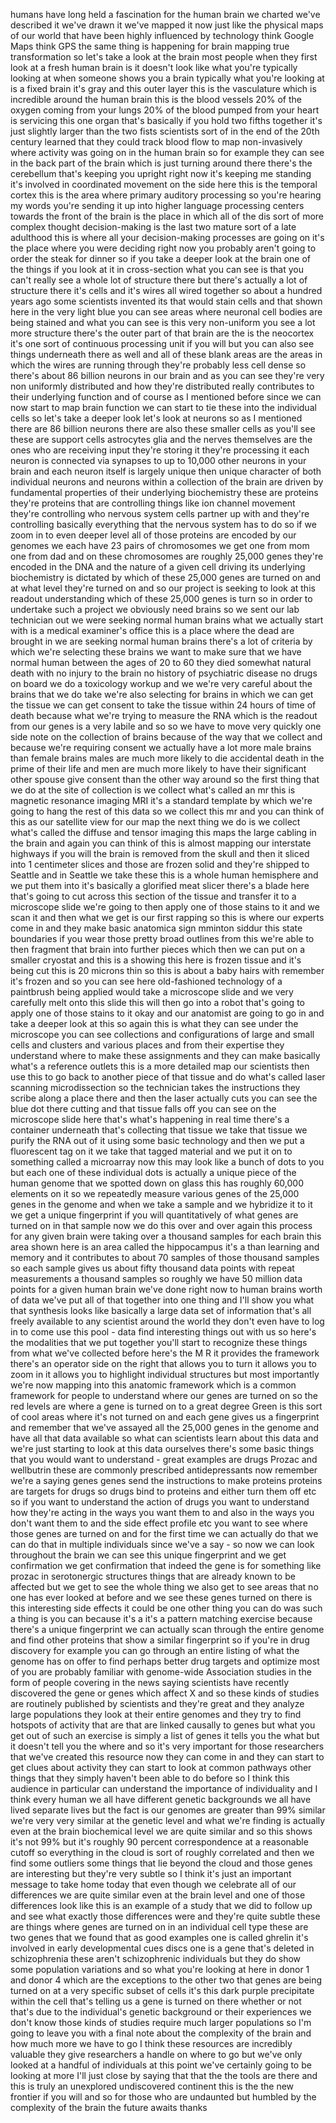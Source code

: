 
humans have long held a fascination for
the human brain we charted we&#39;ve
described it we&#39;ve drawn it we&#39;ve mapped
it now just like the physical maps of
our world that have been highly
influenced by technology think Google
Maps think GPS the same thing is
happening for brain mapping true
transformation so let&#39;s take a look at
the brain most people when they first
look at a fresh human brain is it
doesn&#39;t look like what you&#39;re typically
looking at when someone shows you a
brain typically what you&#39;re looking at
is a fixed brain it&#39;s gray and this
outer layer this is the vasculature
which is incredible around the human
brain this is the blood vessels 20% of
the oxygen coming from your lungs 20% of
the blood pumped from your heart is
servicing this one organ that&#39;s
basically if you hold two fifths
together it&#39;s just slightly larger than
the two fists scientists sort of in the
end of the 20th century learned that
they could track blood flow to map
non-invasively where activity was going
on in the human brain so for example
they can see in the back part of the
brain which is just turning around there
there&#39;s the cerebellum that&#39;s keeping
you upright right now it&#39;s keeping me
standing it&#39;s involved in coordinated
movement on the side here this is the
temporal cortex this is the area where
primary auditory processing so you&#39;re
hearing my words you&#39;re sending it up
into higher language processing centers
towards the front of the brain is the
place in which all of the dis sort of
more complex thought decision-making is
the last two mature sort of a late
adulthood this is where all your
decision-making processes are going on
it&#39;s the place where you were deciding
right now you probably aren&#39;t going to
order the steak for dinner so if you
take a deeper look at the brain one of
the things if you look at it in
cross-section what you can see is that
you can&#39;t really see a whole lot of
structure there but there&#39;s actually a
lot of structure there it&#39;s cells and
it&#39;s wires all wired together so about a
hundred years ago some scientists
invented its
that would stain cells and that shown
here in the very light blue you can see
areas where neuronal cell bodies are
being stained and what you can see is
this very non-uniform you see a lot more
structure there&#39;s the outer part of that
brain are the is the neocortex it&#39;s one
sort of continuous processing unit if
you will but you can also see things
underneath there as well and all of
these blank areas are the areas in which
the wires are running through they&#39;re
probably less cell dense so there&#39;s
about 86 billion neurons in our brain
and as you can see they&#39;re very non
uniformly distributed and how they&#39;re
distributed really contributes to their
underlying function and of course as I
mentioned before since we can now start
to map brain function we can start to
tie these into the individual cells so
let&#39;s take a deeper look let&#39;s look at
neurons so as I mentioned there are 86
billion neurons there are also these
smaller cells as you&#39;ll see these are
support cells astrocytes glia and the
nerves themselves are the ones who are
receiving input they&#39;re storing it
they&#39;re processing it each neuron is
connected via synapses to up to 10,000
other neurons in your brain and each
neuron itself is largely unique then
unique character of both individual
neurons and neurons within a collection
of the brain are driven by fundamental
properties of their underlying
biochemistry these are proteins they&#39;re
proteins that are controlling things
like ion channel movement they&#39;re
controlling who nervous system cells
partner up with and they&#39;re controlling
basically everything that the nervous
system has to do so if we zoom in to
even deeper level all of those proteins
are encoded by our genomes we each have
23 pairs of chromosomes we get one from
mom one from dad and on these
chromosomes are roughly 25,000 genes
they&#39;re encoded in the DNA and the
nature of a given cell driving its
underlying biochemistry is dictated by
which of these 25,000 genes are turned
on and at what level they&#39;re turned on
and so our project is seeking to look at
this readout understanding which of
these 25,000 genes is turn
so in order to undertake such a project
we obviously need brains so we sent our
lab technician out we were seeking
normal human brains what we actually
start with is a medical examiner&#39;s
office this is a place where the dead
are brought in we are seeking normal
human brains there&#39;s a lot of criteria
by which we&#39;re selecting these brains we
want to make sure that we have normal
human between the ages of 20 to 60 they
died somewhat natural death with no
injury to the brain no history of
psychiatric disease no drugs on board we
do a toxicology workup and we we&#39;re very
careful about the brains that we do take
we&#39;re also selecting for brains in which
we can get the tissue we can get consent
to take the tissue within 24 hours of
time of death because what we&#39;re trying
to measure the RNA which is the readout
from our genes is a very labile and so
so we have to move very quickly one side
note on the collection of brains because
of the way that we collect and because
we&#39;re requiring consent we actually have
a lot more male brains than female
brains males are much more likely to die
accidental death in the prime of their
life and men are much more likely to
have their significant other spouse give
consent than the other way around so the
first thing that we do at the site of
collection is we collect what&#39;s called
an mr this is magnetic resonance imaging
MRI it&#39;s a standard template by which
we&#39;re going to hang the rest of this
data so we collect this mr and you can
think of this as our satellite view for
our map the next thing we do is we
collect what&#39;s called the diffuse and
tensor imaging this maps the large
cabling in the brain and again you can
think of this is almost mapping our
interstate highways if you will the
brain is removed from the skull and then
it sliced into 1 centimeter slices and
those are frozen solid and they&#39;re
shipped to Seattle and in Seattle we
take these this is a whole human
hemisphere and we put them into it&#39;s
basically a glorified meat slicer
there&#39;s a blade here that&#39;s going to cut
across this section of the tissue and
transfer it to a microscope slide we&#39;re
going to then apply one of those stains
to it and we scan it and then what we
get is our first
rapping so this is where our experts
come in and they make basic anatomica
sign mminton siddur this state
boundaries if you wear those pretty
broad outlines from this we&#39;re able to
then fragment that brain into further
pieces which then we can put on a
smaller cryostat and this is a showing
this here is frozen tissue and it&#39;s
being cut this is 20 microns thin so
this is about a baby hairs with remember
it&#39;s frozen and so you can see here
old-fashioned technology of a paintbrush
being applied would take a microscope
slide and we very carefully melt onto
this slide this will then go into a
robot that&#39;s going to apply one of those
stains to it okay
and our anatomist are going to go in and
take a deeper look at this so again this
is what they can see under the
microscope you can see collections and
configurations of large and small cells
and clusters and various places and from
their expertise they understand where to
make these assignments and they can make
basically what&#39;s a reference outlets
this is a more detailed map our
scientists then use this to go back to
another piece of that tissue and do
what&#39;s called laser scanning
microdissection so the technician takes
the instructions they scribe along a
place there and then the laser actually
cuts you can see the blue dot there
cutting and that tissue falls off you
can see on the microscope slide here
that&#39;s what&#39;s happening in real time
there&#39;s a container underneath that&#39;s
collecting that tissue we take that
tissue we purify the RNA out of it using
some basic technology and then we put a
fluorescent tag on it
we take that tagged material and we put
it on to something called a microarray
now this may look like a bunch of dots
to you but each one of these individual
dots is actually a unique piece of the
human genome that we spotted down on
glass this has roughly 60,000 elements
on it so we repeatedly measure various
genes of the 25,000 genes in the genome
and when we take a sample and we
hybridize it to it we get a unique
fingerprint if you will
quantitatively of what genes are turned
on in that sample now we do this over
and over again this process for any
given brain were taking over a thousand
samples for each brain this area shown
here is an area called the hippocampus
it&#39;s a
than learning and memory and it
contributes to about 70 samples of those
thousand samples so each sample gives us
about fifty thousand data points with
repeat measurements a thousand samples
so roughly we have 50 million data
points for a given human brain we&#39;ve
done right now to human brains worth of
data we&#39;ve put all of that together into
one thing and I&#39;ll show you what that
synthesis looks like basically a large
data set of information that&#39;s all
freely available to any scientist around
the world they don&#39;t even have to log in
to come use this pool - data find
interesting things out with us so here&#39;s
the modalities that we put together
you&#39;ll start to recognize these things
from what we&#39;ve collected before here&#39;s
the M R it provides the framework
there&#39;s an operator side on the right
that allows you to turn it allows you to
zoom in it allows you to highlight
individual structures but most
importantly we&#39;re now mapping into this
anatomic framework which is a common
framework for people to understand where
our genes are turned on so the red
levels are where a gene is turned on to
a great degree Green is this sort of
cool areas where it&#39;s not turned on and
each gene gives us a fingerprint and
remember that we&#39;ve assayed all the
25,000 genes in the genome and have all
that data available so what can
scientists learn about this data and
we&#39;re just starting to look at this data
ourselves there&#39;s some basic things that
you would want to understand - great
examples are drugs Prozac and wellbutrin
these are commonly prescribed
antidepressants now remember we&#39;re a
saying genes genes send the instructions
to make proteins proteins are targets
for drugs so drugs bind to proteins and
either turn them off etc so if you want
to understand the action of drugs you
want to understand how they&#39;re acting in
the ways you want them to and also in
the ways you don&#39;t want them to and the
side effect profile etc you want to see
where those genes are turned on and for
the first time we can actually do that
we can do that in multiple individuals
since we&#39;ve a say - so now we can look
throughout the brain we can see this
unique fingerprint and we get
confirmation we get confirmation that
indeed the gene is
for something like prozac in
serotonergic structures things that are
already known to be affected but we get
to see the whole thing we also get to
see areas that no one has ever looked at
before and we see these genes turned on
there is this interesting side effects
it could be one other thing you can do
was such a thing is you can because it&#39;s
a it&#39;s a pattern matching exercise
because there&#39;s a unique fingerprint we
can actually scan through the entire
genome and find other proteins that show
a similar fingerprint so if you&#39;re in
drug discovery for example you can go
through an entire listing of what the
genome has on offer to find perhaps
better drug targets and optimize most of
you are probably familiar with
genome-wide Association studies in the
form of people covering in the news
saying scientists have recently
discovered the gene or genes which
affect X and so these kinds of studies
are routinely published by scientists
and they&#39;re great and they analyze large
populations they look at their entire
genomes and they try to find hotspots of
activity that are that are linked
causally to genes but what you get out
of such an exercise is simply a list of
genes it tells you the what but it
doesn&#39;t tell you the where and so it&#39;s
very important for those researchers
that we&#39;ve created this resource now
they can come in and they can start to
get clues about activity they can start
to look at common pathways other things
that they simply haven&#39;t been able to do
before so I think this audience in
particular can understand the importance
of individuality and I think every human
we all have different genetic
backgrounds we all have lived separate
lives but the fact is our genomes are
greater than 99% similar we&#39;re very very
similar at the genetic level and what
we&#39;re finding is actually even at the
brain biochemical level we are quite
similar and so this shows it&#39;s not 99%
but it&#39;s roughly 90 percent
correspondence at a reasonable cutoff so
everything in the cloud is sort of
roughly correlated and then we find some
outliers some things that lie beyond the
cloud and those genes are interesting
but they&#39;re very subtle so
I think it&#39;s just an important message
to take home today that even though we
celebrate all of our differences we are
quite similar even at the brain level
and one of those differences look like
this is an example of a study that we
did to follow up and see what exactly
those differences were and they&#39;re quite
subtle these are things where genes are
turned on in an individual cell type
these are two genes that we found that
as good examples one is called ghrelin
it&#39;s involved in early developmental
cues discs one is a gene that&#39;s deleted
in schizophrenia
these aren&#39;t schizophrenic individuals
but they do show some population
variations and so what you&#39;re looking at
here in donor 1 and donor 4 which are
the exceptions to the other two that
genes are being turned on at a very
specific subset of cells it&#39;s this dark
purple precipitate within the cell
that&#39;s telling us a gene is turned on
there whether or not that&#39;s due to the
individual&#39;s genetic background or their
experiences we don&#39;t know those kinds of
studies require much larger populations
so I&#39;m going to leave you with a final
note about the complexity of the brain
and how much more we have to go I think
these resources are incredibly valuable
they give researchers a handle on where
to go but we&#39;ve only looked at a handful
of individuals at this point we&#39;ve
certainly going to be looking at more
I&#39;ll just close by saying that that the
the tools are there and this is truly an
unexplored undiscovered continent this
is the the new frontier if you will and
so for those who are undaunted but
humbled by the complexity of the brain
the future awaits thanks

